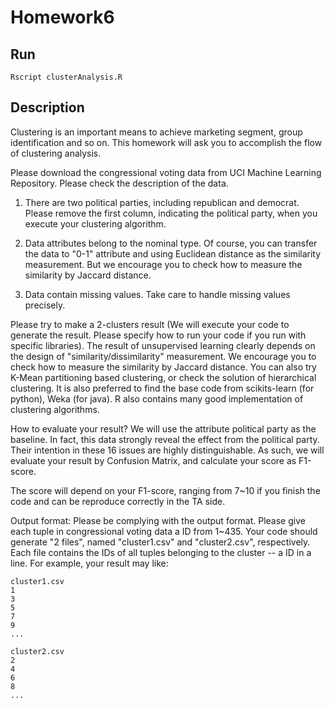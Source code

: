 Homework6
========
## Run

    Rscript clusterAnalysis.R

## Description
Clustering is an important means to achieve marketing segment, group identification and so on. This homework will ask you to accomplish the flow of clustering analysis. 

Please download the congressional voting data from UCI Machine Learning Repository. Please check the description of the data.

1. There are two political parties, including republican and democrat. Please remove the first column, indicating the political party, when you execute your clustering algorithm. 

2. Data attributes belong to the nominal type. Of course, you can transfer the data to "0-1" attribute and using Euclidean distance as the similarity measurement. But we encourage you to check how to measure the similarity by Jaccard distance.

3. Data contain missing values. Take care to handle missing values precisely.

Please try to make a 2-clusters result (We will execute your code to generate the result. Please specify how to run your code if you run with specific libraries).
The result of unsupervised learning clearly depends on the design of "similarity/dissimilarity" measurement. We encourage you to check how to measure the similarity by Jaccard distance. You can also try K-Mean partitioning based clustering, or check the solution of hierarchical clustering. It is also preferred to find the base code from scikits-learn (for python), Weka (for java). R also contains many good implementation of clustering algorithms. 

How to evaluate your result? We will use the attribute political party as the baseline. In fact, this data strongly reveal the effect from the political party. Their intention in these 16 issues are highly distinguishable. As such, we will evaluate your result by Confusion Matrix, and calculate your score as F1-score.

The score will depend on your F1-score, ranging from 7~10 if you finish the code and can be reproduce correctly in the TA side.

Output format: Please be complying with the output format. Please give each tuple in congressional voting data  a ID from 1~435. Your code should generate "2 files", named "cluster1.csv" and "cluster2.csv", respectively. Each file contains the IDs of all tuples belonging to the cluster -- a ID in a line.
For example, your result may like:

```
cluster1.csv
1
3
5
7
9
...
```
```
cluster2.csv
2
4
6
8 
...
```
